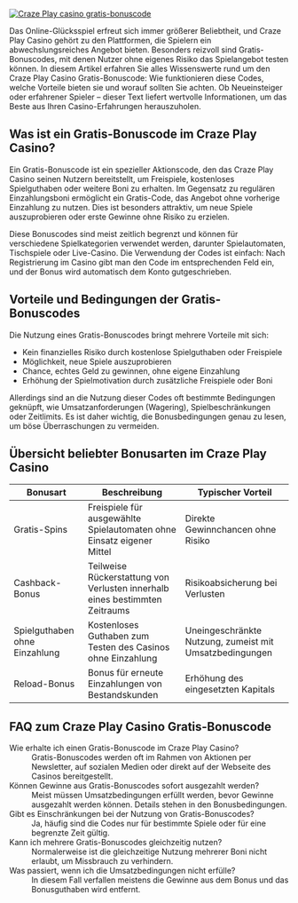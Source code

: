 [![Craze Play casino gratis-bonuscode](https://123-caf.pages.dev/gitsignup.png)](https://vrmoo.ru/Bt82HjjY)

<p>Das Online-Glücksspiel erfreut sich immer größerer Beliebtheit, und Craze Play Casino gehört zu den Plattformen, die Spielern ein abwechslungsreiches Angebot bieten. Besonders reizvoll sind Gratis-Bonuscodes, mit denen Nutzer ohne eigenes Risiko das Spielangebot testen können. In diesem Artikel erfahren Sie alles Wissenswerte rund um den Craze Play Casino Gratis-Bonuscode: Wie funktionieren diese Codes, welche Vorteile bieten sie und worauf sollten Sie achten. Ob Neueinsteiger oder erfahrener Spieler – dieser Text liefert wertvolle Informationen, um das Beste aus Ihren Casino-Erfahrungen herauszuholen.</p>  <h2>Was ist ein Gratis-Bonuscode im Craze Play Casino?</h2> <p>Ein Gratis-Bonuscode ist ein spezieller Aktionscode, den das Craze Play Casino seinen Nutzern bereitstellt, um Freispiele, kostenloses Spielguthaben oder weitere Boni zu erhalten. Im Gegensatz zu regulären Einzahlungsboni ermöglicht ein Gratis-Code, das Angebot ohne vorherige Einzahlung zu nutzen. Dies ist besonders attraktiv, um neue Spiele auszuprobieren oder erste Gewinne ohne Risiko zu erzielen.</p> <p>Diese Bonuscodes sind meist zeitlich begrenzt und können für verschiedene Spielkategorien verwendet werden, darunter Spielautomaten, Tischspiele oder Live-Casino. Die Verwendung der Codes ist einfach: Nach Registrierung im Casino gibt man den Code im entsprechenden Feld ein, und der Bonus wird automatisch dem Konto gutgeschrieben.</p>  <h2>Vorteile und Bedingungen der Gratis-Bonuscodes</h2> <p>Die Nutzung eines Gratis-Bonuscodes bringt mehrere Vorteile mit sich:</p> <ul>   <li>Kein finanzielles Risiko durch kostenlose Spielguthaben oder Freispiele</li>   <li>Möglichkeit, neue Spiele auszuprobieren</li>   <li>Chance, echtes Geld zu gewinnen, ohne eigene Einzahlung</li>   <li>Erhöhung der Spielmotivation durch zusätzliche Freispiele oder Boni</li> </ul> <p>Allerdings sind an die Nutzung dieser Codes oft bestimmte Bedingungen geknüpft, wie Umsatzanforderungen (Wagering), Spielbeschränkungen oder Zeitlimits. Es ist daher wichtig, die Bonusbedingungen genau zu lesen, um böse Überraschungen zu vermeiden.</p>  <h2>Übersicht beliebter Bonusarten im Craze Play Casino</h2> <table>   <thead>     <tr>       <th>Bonusart</th>       <th>Beschreibung</th>       <th>Typischer Vorteil</th>     </tr>   </thead>   <tbody>     <tr>       <td>Gratis-Spins</td>       <td>Freispiele für ausgewählte Spielautomaten ohne Einsatz eigener Mittel</td>       <td>Direkte Gewinnchancen ohne Risiko</td>     </tr>     <tr>       <td>Cashback-Bonus</td>       <td>Teilweise Rückerstattung von Verlusten innerhalb eines bestimmten Zeitraums</td>       <td>Risikoabsicherung bei Verlusten</td>     </tr>     <tr>       <td>Spielguthaben ohne Einzahlung</td>       <td>Kostenloses Guthaben zum Testen des Casinos ohne Einzahlung</td>       <td>Uneingeschränkte Nutzung, zumeist mit Umsatzbedingungen</td>     </tr>     <tr>       <td>Reload-Bonus</td>       <td>Bonus für erneute Einzahlungen von Bestandskunden</td>       <td>Erhöhung des eingesetzten Kapitals</td>     </tr>   </tbody> </table>  <h2>FAQ zum Craze Play Casino Gratis-Bonuscode</h2> <dl>   <dt>Wie erhalte ich einen Gratis-Bonuscode im Craze Play Casino?</dt>   <dd>Gratis-Bonuscodes werden oft im Rahmen von Aktionen per Newsletter, auf sozialen Medien oder direkt auf der Webseite des Casinos bereitgestellt.</dd>    <dt>Können Gewinne aus Gratis-Bonuscodes sofort ausgezahlt werden?</dt>   <dd>Meist müssen Umsatzbedingungen erfüllt werden, bevor Gewinne ausgezahlt werden können. Details stehen in den Bonusbedingungen.</dd>    <dt>Gibt es Einschränkungen bei der Nutzung von Gratis-Bonuscodes?</dt>   <dd>Ja, häufig sind die Codes nur für bestimmte Spiele oder für eine begrenzte Zeit gültig.</dd>    <dt>Kann ich mehrere Gratis-Bonuscodes gleichzeitig nutzen?</dt>   <dd>Normalerweise ist die gleichzeitige Nutzung mehrerer Boni nicht erlaubt, um Missbrauch zu verhindern.</dd>    <dt>Was passiert, wenn ich die Umsatzbedingungen nicht erfülle?</dt>   <dd>In diesem Fall verfallen meistens die Gewinne aus dem Bonus und das Bonusguthaben wird entfernt.</dd> </dl>
